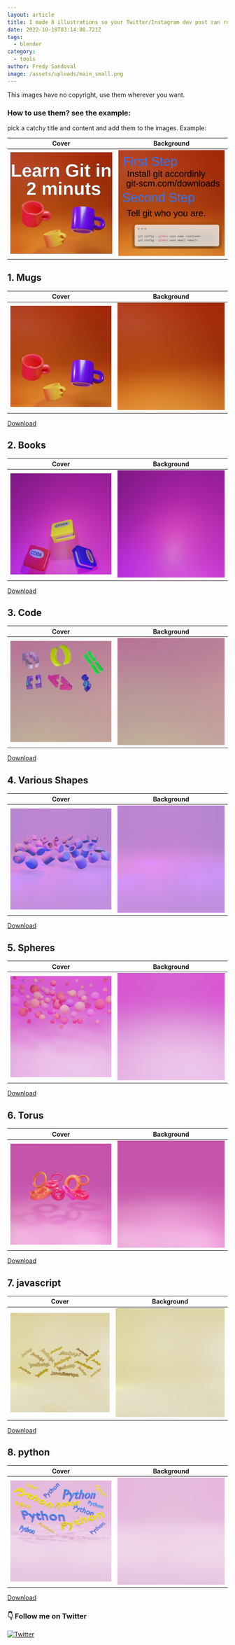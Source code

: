 ```yaml
---
layout: article
title: I made 8 illustrations so your Twitter/Instagram dev post can rock!
date: 2022-10-18T03:14:08.721Z
tags:
  - blender
category:
  - tools
author: Fredy Sandoval
image: /assets/uploads/main_small.png
---
```

This images have no copyright, use them wherever you want.

### How to use them? see the example: 

pick a catchy title and content and add them to the images. Example:

Cover            |  Background
:-------------------------:|:-------------------------:
![example](https://raw.githubusercontent.com/FredySandoval/illustrations/main/blender/instagram_illustration_post/example/main_small.png) |  ![example](https://raw.githubusercontent.com/FredySandoval/illustrations/main/blender/instagram_illustration_post/example/background_small.png)

## 1. Mugs

Cover            |  Background
:-------------------------:|:-------------------------:
![3d mugs](https://raw.githubusercontent.com/FredySandoval/illustrations/main/blender/instagram_illustration_post/mugs/main_small.png)  |  ![3d mugs background](https://raw.githubusercontent.com/FredySandoval/illustrations/main/blender/instagram_illustration_post/mugs/background_small.png) 

[Download](https://github.com/FredySandoval/illustrations/tree/main/blender/instagram_illustration_post/mugs)

## 2. Books

Cover            |  Background
:-------------------------:|:-------------------------:
![books](https://raw.githubusercontent.com/FredySandoval/illustrations/main/blender/instagram_illustration_post/books/main_small.png)  |  ![books](https://raw.githubusercontent.com/FredySandoval/illustrations/main/blender/instagram_illustration_post/books/background_small.png)

[Download](https://github.com/FredySandoval/illustrations/tree/main/blender/instagram_illustration_post/books)

## 3. Code

Cover            |  Background
:-------------------------:|:-------------------------:
![code](https://raw.githubusercontent.com/FredySandoval/illustrations/main/blender/instagram_illustration_post/code/main_small.png)  |  ![code](https://raw.githubusercontent.com/FredySandoval/illustrations/main/blender/instagram_illustration_post/code/background_small.png)

[Download](https://github.com/FredySandoval/illustrations/tree/main/blender/instagram_illustration_post/code)

## 4. Various Shapes

Cover            |  Background
:-------------------------:|:-------------------------:
![shapes](https://raw.githubusercontent.com/FredySandoval/illustrations/main/blender/instagram_illustration_post/various_primitive_shapes/main_small.png)  |  ![shapes](https://raw.githubusercontent.com/FredySandoval/illustrations/main/blender/instagram_illustration_post/various_primitive_shapes/background_small.png)

[Download](https://github.com/FredySandoval/illustrations/tree/main/blender/instagram_illustration_post/various_primitive_shapes)

## 5. Spheres

Cover            |  Background
:-------------------------:|:-------------------------:
![spheres](https://raw.githubusercontent.com/FredySandoval/illustrations/main/blender/instagram_illustration_post/spheres/main_small.png)  |  ![spheres](https://raw.githubusercontent.com/FredySandoval/illustrations/main/blender/instagram_illustration_post/spheres/background_small.png)

[Download](https://github.com/FredySandoval/illustrations/tree/main/blender/instagram_illustration_post/spheres)

## 6. Torus

Cover            |  Background
:-------------------------:|:-------------------------:
![torus](https://raw.githubusercontent.com/FredySandoval/illustrations/main/blender/instagram_illustration_post/torus/main_small.png)  |  ![torus](https://raw.githubusercontent.com/FredySandoval/illustrations/main/blender/instagram_illustration_post/torus/background_small.png)

[Download](https://github.com/FredySandoval/illustrations/tree/main/blender/instagram_illustration_post/torus)

## 7. javascript

Cover            |  Background
:-------------------------:|:-------------------------:
![javascript](https://raw.githubusercontent.com/FredySandoval/illustrations/main/blender/instagram_illustration_post/javascript/main_small.png)  |  ![javascript](https://raw.githubusercontent.com/FredySandoval/illustrations/main/blender/instagram_illustration_post/javascript/background_small.png)

[Download](https://github.com/FredySandoval/illustrations/tree/main/blender/instagram_illustration_post/javascript)

## 8. python

Cover            |  Background
:-------------------------:|:-------------------------:
![python](https://raw.githubusercontent.com/FredySandoval/illustrations/main/blender/instagram_illustration_post/python/main_small.png)  |  ![python](https://raw.githubusercontent.com/FredySandoval/illustrations/main/blender/instagram_illustration_post/python/background_small.png)

[Download](https://github.com/FredySandoval/illustrations/tree/main/blender/instagram_illustration_post/python)

### 👇 Follow me on Twitter

[![Twitter](https://img.shields.io/twitter/url.svg?label=Follow%20%40fsandovaldev&style=social&url=https%3A%2F%2Ftwitter.com%2Ffsandovaldev)](https://twitter.com/fsandovaldev)
